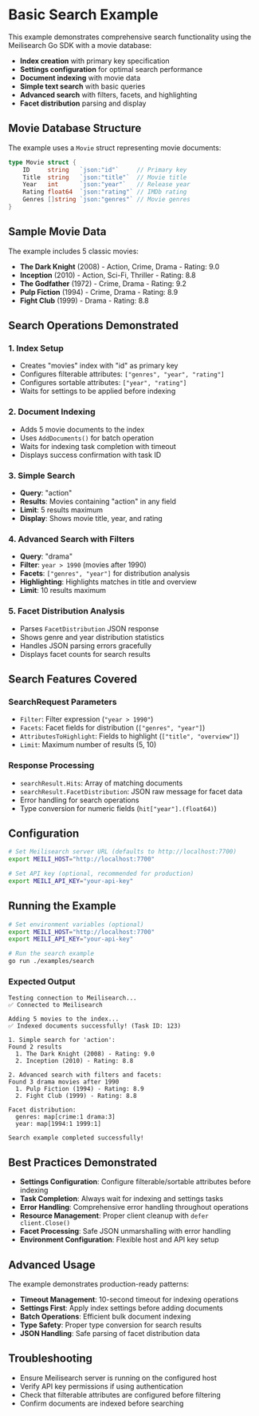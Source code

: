 # Basic Search Example

This example demonstrates comprehensive search functionality using the Meilisearch Go SDK with a movie database:

- **Index creation** with primary key specification
- **Settings configuration** for optimal search performance
- **Document indexing** with movie data
- **Simple text search** with basic queries
- **Advanced search** with filters, facets, and highlighting
- **Facet distribution** parsing and display

## Movie Database Structure

The example uses a `Movie` struct representing movie documents:

```go
type Movie struct {
    ID     string   `json:"id"`     // Primary key
    Title  string   `json:"title"`  // Movie title
    Year   int      `json:"year"`   // Release year
    Rating float64  `json:"rating"` // IMDb rating
    Genres []string `json:"genres"` // Movie genres
}
```

## Sample Movie Data

The example includes 5 classic movies:
- **The Dark Knight** (2008) - Action, Crime, Drama - Rating: 9.0
- **Inception** (2010) - Action, Sci-Fi, Thriller - Rating: 8.8  
- **The Godfather** (1972) - Crime, Drama - Rating: 9.2
- **Pulp Fiction** (1994) - Crime, Drama - Rating: 8.9
- **Fight Club** (1999) - Drama - Rating: 8.8

## Search Operations Demonstrated

### **1. Index Setup**
- Creates "movies" index with "id" as primary key
- Configures filterable attributes: `["genres", "year", "rating"]`
- Configures sortable attributes: `["year", "rating"]`
- Waits for settings to be applied before indexing

### **2. Document Indexing**
- Adds 5 movie documents to the index
- Uses `AddDocuments()` for batch operation
- Waits for indexing task completion with timeout
- Displays success confirmation with task ID

### **3. Simple Search**
- **Query**: "action" 
- **Results**: Movies containing "action" in any field
- **Limit**: 5 results maximum
- **Display**: Shows movie title, year, and rating

### **4. Advanced Search with Filters**
- **Query**: "drama"
- **Filter**: `year > 1990` (movies after 1990)
- **Facets**: `["genres", "year"]` for distribution analysis
- **Highlighting**: Highlights matches in title and overview
- **Limit**: 10 results maximum

### **5. Facet Distribution Analysis**
- Parses `FacetDistribution` JSON response
- Shows genre and year distribution statistics
- Handles JSON parsing errors gracefully
- Displays facet counts for search results

## Search Features Covered

### **SearchRequest Parameters**
- `Filter`: Filter expression (`"year > 1990"`)
- `Facets`: Facet fields for distribution (`["genres", "year"]`)
- `AttributesToHighlight`: Fields to highlight (`["title", "overview"]`)
- `Limit`: Maximum number of results (5, 10)

### **Response Processing**
- `searchResult.Hits`: Array of matching documents
- `searchResult.FacetDistribution`: JSON raw message for facet data
- Error handling for search operations
- Type conversion for numeric fields (`hit["year"].(float64)`)

## Configuration

```bash
# Set Meilisearch server URL (defaults to http://localhost:7700)
export MEILI_HOST="http://localhost:7700"

# Set API key (optional, recommended for production)
export MEILI_API_KEY="your-api-key"
```

## Running the Example

```bash
# Set environment variables (optional)
export MEILI_HOST="http://localhost:7700"
export MEILI_API_KEY="your-api-key"

# Run the search example
go run ./examples/search
```

### **Expected Output**
```
Testing connection to Meilisearch...
✅ Connected to Meilisearch

Adding 5 movies to the index...
✅ Indexed documents successfully! (Task ID: 123)

1. Simple search for 'action':
Found 2 results
  1. The Dark Knight (2008) - Rating: 9.0
  2. Inception (2010) - Rating: 8.8

2. Advanced search with filters and facets:
Found 3 drama movies after 1990
  1. Pulp Fiction (1994) - Rating: 8.9
  2. Fight Club (1999) - Rating: 8.8

Facet distribution:
  genres: map[crime:1 drama:3]
  year: map[1994:1 1999:1]

Search example completed successfully!
```

## Best Practices Demonstrated

- **Settings Configuration**: Configure filterable/sortable attributes before indexing
- **Task Completion**: Always wait for indexing and settings tasks
- **Error Handling**: Comprehensive error handling throughout operations
- **Resource Management**: Proper client cleanup with `defer client.Close()`
- **Facet Processing**: Safe JSON unmarshalling with error handling
- **Environment Configuration**: Flexible host and API key setup

## Advanced Usage

The example demonstrates production-ready patterns:

- **Timeout Management**: 10-second timeout for indexing operations
- **Settings First**: Apply index settings before adding documents
- **Batch Operations**: Efficient bulk document indexing
- **Type Safety**: Proper type conversion for search results
- **JSON Handling**: Safe parsing of facet distribution data

## Troubleshooting

- Ensure Meilisearch server is running on the configured host
- Verify API key permissions if using authentication
- Check that filterable attributes are configured before filtering
- Confirm documents are indexed before searching
